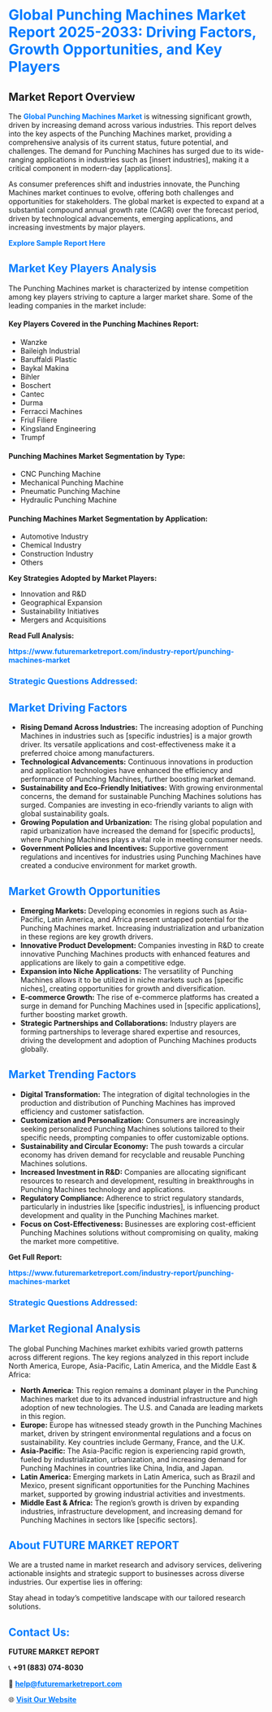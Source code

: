 <h1 style="color: #007BFF;">Global Punching Machines Market Report 2025-2033: Driving Factors, Growth Opportunities, and Key Players</h1>

<section id="overview">
<h2>Market Report Overview</h2>
<p>The <a href="https://www.futuremarketreport.com/industry-report/punching-machines-market" style="color: #007BFF; text-decoration: none;"><strong>Global Punching Machines Market</strong></a> is witnessing significant growth, driven by increasing demand across various industries. This report delves into the key aspects of the Punching Machines market, providing a comprehensive analysis of its current status, future potential, and challenges. The demand for Punching Machines has surged due to its wide-ranging applications in industries such as [insert industries], making it a critical component in modern-day [applications].</p>
<p>As consumer preferences shift and industries innovate, the Punching Machines market continues to evolve, offering both challenges and opportunities for stakeholders. The global market is expected to expand at a substantial compound annual growth rate (CAGR) over the forecast period, driven by technological advancements, emerging applications, and increasing investments by major players.</p>
</section>

<section id="overview">
<p><a href="https://www.futuremarketreport.com/request-sample/reportId=101096" style="color: #007BFF; text-decoration: none;"><strong>Explore Sample Report Here</strong></a></p>
</section>

<section id="key-players">
<h2 style="color: #007BFF;">Market Key Players Analysis</h2>
<p>The Punching Machines market is characterized by intense competition among key players striving to capture a larger market share. Some of the leading companies in the market include:</p>
<h4>Key Players Covered in the Punching Machines Report:</h4>
<ul><li>Wanzke</li><li>Baileigh Industrial</li><li>Baruffaldi Plastic</li><li>Baykal Makina</li><li>Bihler</li><li>Boschert</li><li>Cantec</li><li>Durma</li><li>Ferracci Machines</li><li>Friul Filiere</li><li>Kingsland Engineering</li><li>Trumpf</li></ul>
<h4>Punching Machines Market Segmentation by Type:</h4>
<ul><li>CNC Punching Machine</li><li>Mechanical Punching Machine</li><li>Pneumatic Punching Machine</li><li>Hydraulic Punching Machine</li></ul>

<h4>Punching Machines Market Segmentation by Application:</h4>
<ul><li>Automotive Industry</li><li>Chemical Industry</li><li>Construction Industry</li><li>Others</li></ul>
<p><strong>Key Strategies Adopted by Market Players:</strong></p>
<ul>
<li>Innovation and R&D</li>
<li>Geographical Expansion</li>
<li>Sustainability Initiatives</li>
<li>Mergers and Acquisitions</li>
</ul>
</section>

<section>
<p><strong>Read Full Analysis: </strong></p><a href="https://www.futuremarketreport.com/industry-report/punching-machines-market" style="color: #007BFF; text-decoration: none;"><strong>https://www.futuremarketreport.com/industry-report/punching-machines-market</strong></a>
<h3 style="color: #007BFF;">Strategic Questions Addressed:</h3>
</section>

<section id="driving-factors">
<h2 style="color: #007BFF;">Market Driving Factors</h2>
<ul>
<li><strong>Rising Demand Across Industries:</strong> The increasing adoption of Punching Machines in industries such as [specific industries] is a major growth driver. Its versatile applications and cost-effectiveness make it a preferred choice among manufacturers.</li>
<li><strong>Technological Advancements:</strong> Continuous innovations in production and application technologies have enhanced the efficiency and performance of Punching Machines, further boosting market demand.</li>
<li><strong>Sustainability and Eco-Friendly Initiatives:</strong> With growing environmental concerns, the demand for sustainable Punching Machines solutions has surged. Companies are investing in eco-friendly variants to align with global sustainability goals.</li>
<li><strong>Growing Population and Urbanization:</strong> The rising global population and rapid urbanization have increased the demand for [specific products], where Punching Machines plays a vital role in meeting consumer needs.</li>
<li><strong>Government Policies and Incentives:</strong> Supportive government regulations and incentives for industries using Punching Machines have created a conducive environment for market growth.</li>
</ul>
</section>

<section id="growth-opportunities">
<h2 style="color: #007BFF;">Market Growth Opportunities</h2>
<ul>
<li><strong>Emerging Markets:</strong> Developing economies in regions such as Asia-Pacific, Latin America, and Africa present untapped potential for the Punching Machines market. Increasing industrialization and urbanization in these regions are key growth drivers.</li>
<li><strong>Innovative Product Development:</strong> Companies investing in R&D to create innovative Punching Machines products with enhanced features and applications are likely to gain a competitive edge.</li>
<li><strong>Expansion into Niche Applications:</strong> The versatility of Punching Machines allows it to be utilized in niche markets such as [specific niches], creating opportunities for growth and diversification.</li>
<li><strong>E-commerce Growth:</strong> The rise of e-commerce platforms has created a surge in demand for Punching Machines used in [specific applications], further boosting market growth.</li>
<li><strong>Strategic Partnerships and Collaborations:</strong> Industry players are forming partnerships to leverage shared expertise and resources, driving the development and adoption of Punching Machines products globally.</li>
</ul>
</section>

<section id="trending-factors">
<h2 style="color: #007BFF;">Market Trending Factors</h2>
<ul>
<li><strong>Digital Transformation:</strong> The integration of digital technologies in the production and distribution of Punching Machines has improved efficiency and customer satisfaction.</li>
<li><strong>Customization and Personalization:</strong> Consumers are increasingly seeking personalized Punching Machines solutions tailored to their specific needs, prompting companies to offer customizable options.</li>
<li><strong>Sustainability and Circular Economy:</strong> The push towards a circular economy has driven demand for recyclable and reusable Punching Machines solutions.</li>
<li><strong>Increased Investment in R&D:</strong> Companies are allocating significant resources to research and development, resulting in breakthroughs in Punching Machines technology and applications.</li>
<li><strong>Regulatory Compliance:</strong> Adherence to strict regulatory standards, particularly in industries like [specific industries], is influencing product development and quality in the Punching Machines market.</li>
<li><strong>Focus on Cost-Effectiveness:</strong> Businesses are exploring cost-efficient Punching Machines solutions without compromising on quality, making the market more competitive.</li>
</ul>
</section>

<section>
<p><strong>Get Full Report: </strong></p><a href="https://www.futuremarketreport.com/industry-report/punching-machines-market" style="color: #007BFF; text-decoration: none;"><strong>https://www.futuremarketreport.com/industry-report/punching-machines-market</strong></a>
<h3 style="color: #007BFF;">Strategic Questions Addressed:</h3>
</section>


<section id="regional-analysis">
<h2 style="color: #007BFF;">Market Regional Analysis</h2>
<p>The global Punching Machines market exhibits varied growth patterns across different regions. The key regions analyzed in this report include North America, Europe, Asia-Pacific, Latin America, and the Middle East & Africa:</p>
<ul>
<li><strong>North America:</strong> This region remains a dominant player in the Punching Machines market due to its advanced industrial infrastructure and high adoption of new technologies. The U.S. and Canada are leading markets in this region.</li>
<li><strong>Europe:</strong> Europe has witnessed steady growth in the Punching Machines market, driven by stringent environmental regulations and a focus on sustainability. Key countries include Germany, France, and the U.K.</li>
<li><strong>Asia-Pacific:</strong> The Asia-Pacific region is experiencing rapid growth, fueled by industrialization, urbanization, and increasing demand for Punching Machines in countries like China, India, and Japan.</li>
<li><strong>Latin America:</strong> Emerging markets in Latin America, such as Brazil and Mexico, present significant opportunities for the Punching Machines market, supported by growing industrial activities and investments.</li>
<li><strong>Middle East & Africa:</strong> The region’s growth is driven by expanding industries, infrastructure development, and increasing demand for Punching Machines in sectors like [specific sectors].</li>
</ul>
</section>

<footer>
<h2 style="color: #007BFF;">About FUTURE MARKET REPORT</h2>
<p>We are a trusted name in market research and advisory services, delivering actionable insights and strategic support to businesses across diverse industries. Our expertise lies in offering:</p>

<p>Stay ahead in today’s competitive landscape with our tailored research solutions.</p>

<h2 style="color: #007BFF;">Contact Us:</h2>
<p><strong>FUTURE MARKET REPORT</strong></p>
<p>📞 <strong>+91 (883) 074-8030</strong></p>
<p>📧 <strong><a href="mailto:help@futuremarketreport.com" style="color: #007BFF;">help@futuremarketreport.com</a></strong></p>
<p>🌐 <strong><a href="https://www.futuremarketreport.com/" style="color: #007BFF;">Visit Our Website</a></strong></p>
</footer>